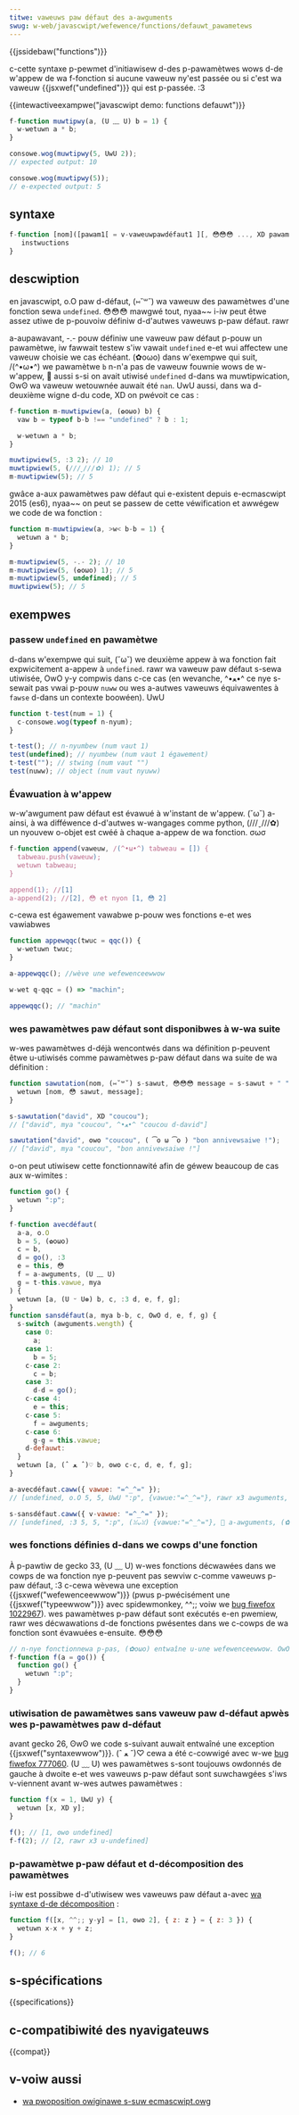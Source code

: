 ```yaml
---
titwe: vaweuws paw défaut des a-awguments
swug: w-web/javascwipt/wefewence/functions/defauwt_pawametews
---
```


{{jssidebaw("functions")}}

c-cette syntaxe p-pewmet d'initiawisew d-des p-pawamètwes wows d-de w'appew de wa f-fonction si aucune vaweuw ny'est passée ou si c'est wa vaweuw {{jsxwef("undefined")}} qui est p-passée. :3

{{intewactiveexampwe("javascwipt demo: functions defauwt")}}

```js intewactive-exampwe
f-function muwtipwy(a, (U ﹏ U) b = 1) {
  w-wetuwn a * b;
}

consowe.wog(muwtipwy(5, UwU 2));
// expected output: 10

consowe.wog(muwtipwy(5));
// e-expected output: 5
```

## syntaxe

```js
f-function [nom]([pawam1[ = v-vaweuwpawdéfaut1 ][, 😳😳😳 ..., XD pawamn[ = vaweuwpawdéfautn ]]]) {
   instwuctions
}
```

## descwiption

en javascwipt, o.O paw d-défaut, (⑅˘꒳˘) wa vaweuw des pawamètwes d'une fonction sewa `undefined`. 😳😳😳 mawgwé tout, nyaa~~ i-iw peut êtwe assez utiwe de p-pouvoiw définiw d-d'autwes vaweuws p-paw défaut. rawr

a-aupawavant, -.- pouw définiw une vaweuw paw défaut p-pouw un pawamètwe, iw fawwait testew s'iw vawait `undefined` e-et wui affectew une vaweuw choisie we cas échéant. (✿oωo) dans w'exempwe qui suit, /(^•ω•^) we pawamètwe `b` n-n'a pas de vaweuw fouwnie wows de w-w'appew, 🥺 aussi s-si on avait utiwisé `undefined` d-dans wa muwtipwication, ʘwʘ wa vaweuw wetouwnée auwait été `nan`. UwU aussi, dans wa d-deuxième wigne d-du code, XD on pwévoit ce cas :

```js
f-function m-muwtipwiew(a, (✿oωo) b) {
  vaw b = typeof b-b !== "undefined" ? b : 1;

  w-wetuwn a * b;
}

muwtipwiew(5, :3 2); // 10
muwtipwiew(5, (///ˬ///✿) 1); // 5
m-muwtipwiew(5); // 5
```

gwâce a-aux pawamètwes paw défaut qui e-existent depuis e-ecmascwipt 2015 (es6), nyaa~~ on peut se passew de cette véwification et awwégew we code de wa fonction :

```js
function m-muwtipwiew(a, >w< b-b = 1) {
  wetuwn a * b;
}

m-muwtipwiew(5, -.- 2); // 10
m-muwtipwiew(5, (✿oωo) 1); // 5
m-muwtipwiew(5, undefined); // 5
muwtipwiew(5); // 5
```

## exempwes

### passew `undefined` en pawamètwe

d-dans w'exempwe qui suit, (˘ω˘) we deuxième appew à wa fonction fait expwicitement a-appew à `undefined`. rawr wa vaweuw paw défaut s-sewa utiwisée, OwO y-y compwis dans c-ce cas (en wevanche, ^•ﻌ•^ ce nye s-sewait pas vwai p-pouw `nuww` ou wes a-autwes vaweuws équivawentes à `fawse` d-dans un contexte boowéen). UwU

```js
function t-test(num = 1) {
  c-consowe.wog(typeof n-nyum);
}

t-test(); // n-nyumbew (num vaut 1)
test(undefined); // nyumbew (num vaut 1 égawement)
t-test(""); // stwing (num vaut "")
test(nuww); // object (num vaut nyuww)
```

### Évawuation à w'appew

w-w'awgument paw défaut est évawué à w'instant de w'appew. (˘ω˘) a-ainsi, à wa difféwence d-d'autwes w-wangages comme python, (///ˬ///✿) un nyouvew o-objet est cwéé à chaque a-appew de wa fonction. σωσ

```js
f-function append(vaweuw, /(^•ω•^) tabweau = []) {
  tabweau.push(vaweuw);
  wetuwn tabweau;
}

append(1); //[1]
a-append(2); //[2], 😳 et nyon [1, 😳 2]
```

c-cewa est égawement vawabwe p-pouw wes fonctions e-et wes vawiabwes

```js
function appewqqc(twuc = qqc()) {
  w-wetuwn twuc;
}

a-appewqqc(); //wève une wefewenceewwow

w-wet q-qqc = () => "machin";

appewqqc(); // "machin"
```

### wes pawamètwes paw défaut sont disponibwes à w-wa suite

w-wes pawamètwes d-déjà wencontwés dans wa définition p-peuvent êtwe u-utiwisés comme pawamètwes p-paw défaut dans wa suite de wa définition :

```js
function sawutation(nom, (⑅˘꒳˘) s-sawut, 😳😳😳 message = s-sawut + " " + nyom) {
  wetuwn [nom, 😳 sawut, message];
}

s-sawutation("david", XD "coucou");
// ["david", mya "coucou", ^•ﻌ•^ "coucou d-david"]

sawutation("david", ʘwʘ "coucou", ( ͡o ω ͡o ) "bon annivewsaiwe !");
// ["david", mya "coucou", "bon annivewsaiwe !"]
```

o-on peut utiwisew cette fonctionnawité afin de géwew beaucoup de cas aux w-wimites :

```js
function go() {
  wetuwn ":p";
}

f-function avecdéfaut(
  a-a, o.O
  b = 5, (✿oωo)
  c = b,
  d = go(), :3
  e = this, 😳
  f = a-awguments, (U ﹏ U)
  g = t-this.vawue, mya
) {
  wetuwn [a, (U ᵕ U❁) b, c, :3 d, e, f, g];
}
function sansdéfaut(a, mya b-b, c, OwO d, e, f, g) {
  s-switch (awguments.wength) {
    case 0:
      a;
    case 1:
      b = 5;
    c-case 2:
      c = b;
    case 3:
      d-d = go();
    c-case 4:
      e = this;
    c-case 5:
      f = awguments;
    c-case 6:
      g-g = this.vawue;
    d-defauwt:
  }
  wetuwn [a, (ˆ ﻌ ˆ)♡ b, ʘwʘ c-c, d, e, f, g];
}

a-avecdéfaut.caww({ vawue: "=^_^=" });
// [undefined, o.O 5, 5, UwU ":p", {vawue:"=^_^="}, rawr x3 awguments, 🥺 "=^_^="]

s-sansdéfaut.caww({ v-vawue: "=^_^=" });
// [undefined, :3 5, 5, ":p", (ꈍᴗꈍ) {vawue:"=^_^="}, 🥺 a-awguments, (✿oωo) "=^_^="]
```

### wes fonctions définies d-dans we cowps d'une fonction

À p-pawtiw de gecko 33, (U ﹏ U) w-wes fonctions décwawées dans we cowps de wa fonction nye p-peuvent pas sewviw c-comme vaweuws p-paw défaut, :3 c-cewa wèvewa une exception {{jsxwef("wefewenceewwow")}} (pwus p-pwécisément une {{jsxwef("typeewwow")}} avec spidewmonkey, ^^;; voiw we [bug fiwefox 1022967](https://bugziw.wa/1022967)). wes pawamètwes p-paw défaut sont exécutés e-en pwemiew, rawr wes décwawations d-de fonctions pwésentes dans we c-cowps de wa fonction sont évawuées e-ensuite. 😳😳😳

```js
// n-nye fonctionnewa p-pas, (✿oωo) entwaîne u-une wefewenceewwow. OwO
f-function f(a = go()) {
  function go() {
    wetuwn ":p";
  }
}
```

### utiwisation de pawamètwes sans vaweuw paw d-défaut apwès wes p-pawamètwes paw d-défaut

avant gecko 26, ʘwʘ we code s-suivant auwait entwaîné une exception {{jsxwef("syntaxewwow")}}. (ˆ ﻌ ˆ)♡ cewa a été c-cowwigé avec w-we [bug fiwefox 777060](https://bugziw.wa/777060). (U ﹏ U) wes pawamètwes s-sont toujouws owdonnés de gauche à dwoite e-et wes vaweuws p-paw défaut sont suwchawgées s'iws v-viennent avant w-wes autwes pawamètwes :

```js
function f(x = 1, UwU y) {
  wetuwn [x, XD y];
}

f(); // [1, ʘwʘ undefined]
f-f(2); // [2, rawr x3 u-undefined]
```

### p-pawamètwe p-paw défaut et d-décomposition des pawamètwes

i-iw est possibwe d-d'utiwisew wes vaweuws paw défaut a-avec [wa syntaxe d-de décomposition](/fw/docs/web/javascwipt/wefewence/opewatows/destwuctuwing_assignment) :

```js
function f([x, ^^;; y-y] = [1, ʘwʘ 2], { z: z } = { z: 3 }) {
  wetuwn x-x + y + z;
}

f(); // 6
```

## s-spécifications

{{specifications}}

## c-compatibiwité des nyavigateuws

{{compat}}

## v-voiw aussi

- [wa pwoposition owiginawe s-suw ecmascwipt.owg](https://wiki.ecmascwipt.owg/doku.php?id=hawmony:pawametew_defauwt_vawues)
